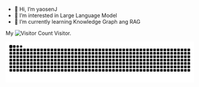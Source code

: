 - 👋 Hi, I’m yaosenJ
- 👀 I’m interested in Large Language Model
- 🌱 I’m currently learning Knowledge Graph ang RAG

My ![Visitor Count](https://profile-counter.glitch.me/yaosenJ/count.svg) Visitor.

<picture>
  <source media="(prefers-color-scheme: dark)" srcset="https://raw.githubusercontent.com/yaosenJ/yaosenJ/output/github-contribution-grid-snake-dark.svg">
  <source media="(prefers-color-scheme: light)" srcset="https://raw.githubusercontent.com/yaosenJ/yaosenJ//output/github-contribution-grid-snake.svg">
  <img alt="github contribution grid snake animation" src="https://raw.githubusercontent.com/yaosenJ/yaosenJ/output/github-contribution-grid-snake.svg">
</picture>
